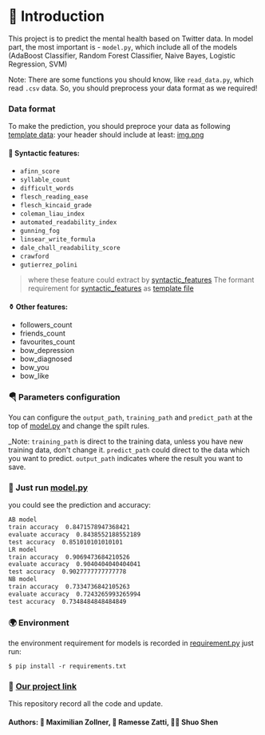
# 🦋 Introduction

This project is to predict the mental health based on Twitter data.
In model part, the most important is - `model.py`, which include all of the models (AdaBoost Classifier, Random Forest Classifier, Naive Bayes, Logistic Regression, SVM)

Note: There are some functions you should know, like  `read_data.py`, which read `.csv` data. So, you should preprocess your data format as we required!

### Data format

To make the prediction, you should preproce your data as following [template data](../predict/predict_nyc_.csv):
your header should include at least: 
[img.png](img.png)

#### 📃 Syntactic features:

 - `afinn_score`
 - `syllable_count`
 - `difficult_words`
 - `flesch_reading_ease`
 - `flesch_kincaid_grade`
 - `coleman_liau_index`
 - `automated_readability_index`
 - `gunning_fog`
 - `linsear_write_formula`
 - `dale_chall_readability_score`
 - `crawford`
 - `gutierrez_polini`
> where these feature could extract by [syntactic_features](../training_data/syntactic_features.py)
>  The formant requirement for [syntactic_features](../training_data/syntactic_features.py) as [template file](../data_processing/nyc_03082021_final.csv)
#### ⚱️ Other features: 
 - followers_count
 - friends_count
 - favourites_count
 - bow_depression
 - bow_diagnosed
 - bow_you
 - bow_like

### 🪂 Parameters configuration

You can configure the  `output_path`, `training_path` and `predict_path` at the top of [model.py](./model.py) and change the spilt rules.


_Note: `training_path` is direct to the training data, unless you have new training data, don't change it. `predict_path` could direct to the data which you want to predict.
`output_path` indicates where the result you want to save.

### 🛴 Just run [model.py](./model.py)
you could see the prediction and accuracy:
```md
AB model
train accuracy  0.8471578947368421
evaluate accuracy  0.8438552188552189
test accuracy  0.851010101010101
LR model
train accuracy  0.9069473684210526
evaluate accuracy  0.9040404040404041
test accuracy  0.9027777777777778
NB model
train accuracy  0.7334736842105263
evaluate accuracy  0.7243265993265994
test accuracy  0.7348484848484849
```

### 🌍 Environment
the environment requirement for models is recorded in [requirement.py](../requirements.txt)
just run:
```
$ pip install -r requirements.txt
```


### 🔗 [Our project link](https://gitlab.lrz.de/ga63cuh/bgd_mentalhealth)
This repository record all the code and update.
#### Authors: 🧑 Maximilian Zollner, 👦 Ramesse Zatti, 👩‍🦱 Shuo Shen